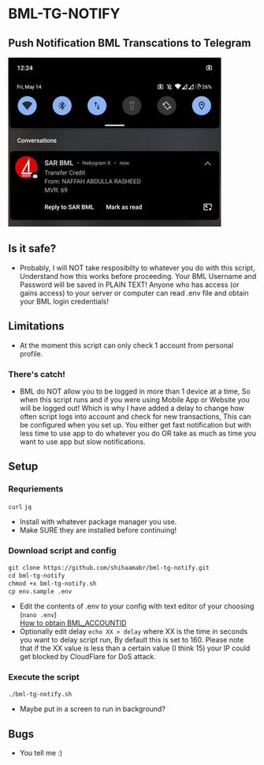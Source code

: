 # BML-TG-NOTIFY
## Push Notification BML Transcations to Telegram
![bml-notify-screenshot.jpg](bml-notify-screenshot.jpg)

## Is it safe?
- Probably, I will NOT take resposibilty to whatever you do with this script,
Understand how this works before proceeding. Your BML Username and Password will be saved in PLAIN TEXT!
Anyone who has access (or gains access) to your server or computer can read .env file and obtain your BML login credentials!

## Limitations
- At the moment this script can only check 1 account from personal profile.
### There's catch!
- BML do NOT allow you to be logged in more than 1 device at a time,
So when this script runs and if you were using Mobile App or Website you will be logged out!
Which is why I have added a delay to change how often script logs into account and check for new transactions,
This can be configured when you set up. You either get fast notification but with less time to use app to do whatever you do
OR take as much as time you want to use app but slow notifications.

## Setup 
### Requriements
`curl` `jq`
- Install with whatever package manager you use.
- Make SURE they are installed before continuing!
### Download script and config
```
git clone https://github.com/shihaamabr/bml-tg-notify.git
cd bml-tg-notify
chmod +x bml-tg-notify.sh
cp env.sample .env
```
- Edit the contents of .env to your config with text editor of your choosing (`nano .env`)\
[How to obtain BML_ACCOUNTID](https://raw.githubusercontent.com/shihaamabr/bml-tg-notify/main/how-to-obtain-BML_ACCOUNTID.png)
- Optionally edit delay `echo XX > delay` where XX is the time in seconds you want to delay script run, 
By default this is set to 160. Please note that if the XX value is less than a certain value (I think 15)
your IP could get blocked by CloudFlare for DoS attack.
### Execute the script
```
./bml-tg-notify.sh
```
- Maybe put in a screen to run in background?
## Bugs
- You tell me :)
